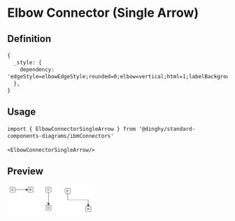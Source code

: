 # Elbow Connector (Single Arrow)

## Definition

```
{
  _style: { 
    dependency: 'edgeStyle=elbowEdgeStyle;rounded=0;elbow=vertical;html=1;labelBackgroundColor=#ffffff;endArrow=classic;endFill=1;endSize=6;jettySize=auto;orthogonalLoop=1;strokeWidth=1;fontSize=14;',
  },
}
```

## Usage

```
import { ElbowConnectorSingleArrow } from '@dinghy/standard-components-diagrams/ibmConnectors'

<ElbowConnectorSingleArrow/>
```

## Preview

<img src="./elbow-connector-single-arrow.png" width="200"/>
